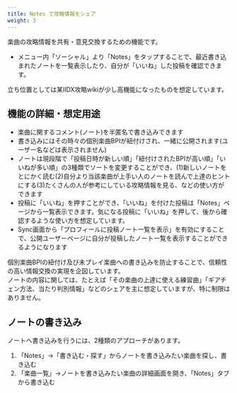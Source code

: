 ```yaml
---
title: Notes で攻略情報をシェア
weight: 3
---
```


楽曲の攻略情報を共有・意見交換するための機能です。

- メニュー内「ソーシャル」より「Notes」をタップすることで、最近書き込まれたノートを一覧表示したり、自分が「いいね」した投稿を確認できます。

立ち位置としては某IIDX攻略wikiが少し高機能になったものを想定しています。

## 機能の詳細・想定用途

- 楽曲に関するコメント(ノート)を半匿名で書き込みできます
- 書き込みにはその時々の個別楽曲BPIが紐付けされ、一緒に公開されます(ユーザー名などは表示されません)
- ノートは現段階で「投稿日時が新しい順」「紐付けされたBPIが高い順」「いいねが多い順」の3種類でソートを変更することができ、(1)新しいノートをとにかく読む(2)自分より当該楽曲が上手い人のノートを読んで上達のヒントにする(3)たくさんの人が参考にしている攻略情報を見る、などの使い方ができます
- 投稿に「いいね」を押すことができ、「いいね」を付けた投稿は「Notes」ページから一覧表示できます。気になる投稿に「いいね」を押して、後から確認するような使い方を想定しています。
- Sync画面から「プロフィールに投稿ノート一覧を表示」を有効にすることで、公開ユーザーページに自分が投稿したノート一覧を表示することができるようになります

個別楽曲BPIの紐付け及び未プレイ楽曲への書き込みを防止することで、信頼性の高い情報交換の実現を企図しています。  
ノートの内容に関しては、たとえば「その楽曲の上達に使える練習曲」「ギアチェン方法、当たり判別情報」などのシェアを主に想定していますが、特に制限はありません。

## ノートの書き込み

ノートへ書き込みを行うには、2種類のアプローチがあります。

1. 「Notes」→「書き込む・探す」からノートを書き込みたい楽曲を探し、書き込む
2. 「楽曲一覧」→ノートを書き込みたい楽曲の詳細画面を開き、「Notes」タブから書き込む

